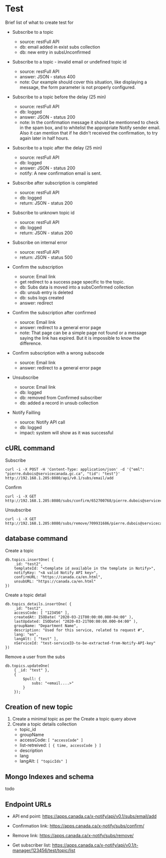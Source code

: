 


# Test

Brief list of what to create test for

* Subscribe to a topic
	- source: restFull API
	- db: email added in exist subs collection
	- db: new entry in subsUnconfirmed

* Subscribe to a topic - invalid email or undefined topic id
	- source: restFull API
	- answer: JSON - status 400
	- note: Our example should cover this situation, like displaying a message, the form parameter is not properly configured. 

* Subscribe to a topic before the delay (25 min)
	- source: restFull API
	- db: logged
	- answer: JSON - status 200
	- note: In the confirmation message it should be mentionned to check in the spam box, and to whitelist the appropriate Notify sender email. Also it can mention that if he didn't received the confirmation, to try again later in half hours.

* Subscribe to a topic after the delay (25 min)
	- source: restFull API
	- db: logged
	- answer: JSON - status 200
	- notify: A new confirmation email is sent.

* Subscribe after subscription is completed
	- source: restFull API
	- db: logged
	- return: JSON - status 200

* Subscribe to unknown topic id
	- source: restFull API
	- db: logged
	- return: JSON - status 200

* Subscribe on internal error
	- source: restFull API
	- return: JSON - status 500



* Confirm the subscription
	- source: Email link
	- get redirect to a success page specific to the topic.
	- db: Subs data is moved into a subsConfirmed collection
	- db: unsub entry is deleted
	- db: subs logs created
	- answer: redirect

* Confirm the subscription after confirmed
	- source: Email link
	- answer: redirect to a general error page
	- note: That page can be a simple page not found or a message saying the link has expired. But it is impossible to know the difference.

* Confirm subscription with a wrong subscode
	- source: Email link
	- answer: redirect to a general error page



* Unsubscribe
	- source: Email link
	- db: logged
	- db: removed from Confirmed subscriber
	- db: added a record in unsub collection

	
* Notify Failling 
	- source: Notify API call
	- db: logged
	- impact: system will show as it was successful


## cURL command

Subscribe

```
curl -i -X POST -H 'Content-Type: application/json' -d '{"eml": "pierre.dubois@servicecanada.gc.ca", "tid": "test"}' http://192.168.1.205:8080/api/v0.1/subs/email/add
```

Confirm

```
curl -i -X GET http://192.168.1.205:8080/subs/confirm/652700768/pierre.dubois@servicecanada.gc.ca
```


Unsubscribe

```
curl -i -X GET http://192.168.1.205:8080/subs/remove/709931686/pierre.dubois@servicecanada.gc.ca
```

## database command

Create a topic

```
db.topics.insertOne( {
    _id: "test2",
    templateId: "<template id available in the template in Notify>",
    notifyKey: "<A valid Notify API key>",
    confirmURL: "https://canada.ca/en.html",
    unsubURL: "https://canada.ca/en.html"
})
```

Create a topic detail

```
db.topics_details.insertOne( {
    _id: "test2",
    accessCode: [ "123456" ],
	createdAt: ISODate( "2020-03-21T00:00:00.000-04:00" ),
	lastUpdated: ISODate( "2020-03-21T00:00:00.000-04:00" ),
	groupName: "Department Name",
	description: "Used for this service, related to request #",
	lang: "en",
	langAlt: [ "test" ],
	nServiceId: "test-serviceID-to-be-extracted-from-Notify-API-key"
})
```

Remove a user from the subs

```
db.topics.updateOne( 
	{ _id: "test" },
	{
		$pull: {
			subs: "<email....>"
		}
	});
```


## Creation of new topic

1. Create a minimal topic as per the Create a topic query above
2. Create a topic details collection
	* topic_id
	* groupName
	* accessCode: `[ "accessCode" ]`
	* list-retreived: `[ { time, accessCode } ]`
	* description
	* lang
	* langAlt: `[ "topicIds" ]`

## Mongo Indexes and schema

todo

## Endpoint URLs

* API end point: https://apps.canada.ca/x-notify/api/v0.1/subs/email/add
* Confirmation link: https://apps.canada.ca/x-notify/subs/confirm/
* Remove link: https://apps.canada.ca/x-notify/subs/remove/

* Get subscriber list: https://apps.canada.ca/x-notify/api/v0.1/t-manager/123456/test/topic/list
